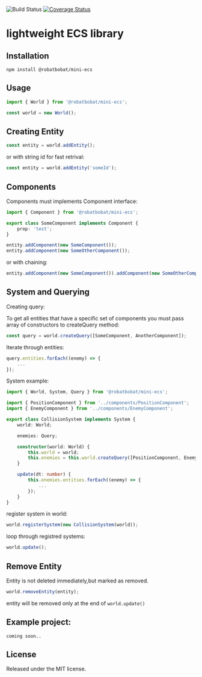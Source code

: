 ![Build Status](https://github.com/neymanushka/mini-ecs/actions/workflows/build.yml/badge.svg)
[![Coverage Status](https://coveralls.io/repos/github/neymanushka/mini-ecs/badge.svg)](https://coveralls.io/github/neymanushka/mini-ecs)

# lightweight ECS library

## Installation

```
npm install @robatbobat/mini-ecs
```

## Usage

```ts
import { World } from '@robatbobat/mini-ecs';

const world = new World();
```

## Creating Entity

```ts
const entity = world.addEntity();
```

or with string id for fast retrival:

```ts
const entity = world.addEntity('someId');
```

## Components

Components must implements Component interface:

```ts
import { Component } from '@robatbobat/mini-ecs';

export class SomeComponent implements Component {
	prop: 'test';
}
```

```ts
entity.addComponent(new SomeComponent());
entity.addComponent(new SomeOtherComponent());
```

or with chaining:

```ts
entity.addComponent(new SomeComponent()).addComponent(new SomeOtherComponent());
```

## System and Querying

Creating query:

To get all entities that have a specific set of components you must pass array of constructors to createQuery method:

```ts
const query = world.createQuery([SomeComponent, AnotherComponent]);
```

Iterate through entities:

```ts
query.entities.forEach((enemy) => {
	...
});
```

System example:

```ts
import { World, System, Query } from '@robatbobat/mini-ecs';

import { PositionComponent } from '../components/PositionComponent';
import { EnemyComponent } from '../components/EnemyComponent';

export class CollisionSystem implements System {
	world: World;

	enemies: Query;

	constructor(world: World) {
		this.world = world;
		this.enemies = this.world.createQuery([PositionComponent, EnemyComponent]);
	}

	update(dt: number) {
		this.enemies.entities.forEach((enemy) => {
			...
		});
	}
}
```

register system in world:

```ts
world.registerSystem(new CollisionSystem(world));
```

loop through registred systems:

```ts
world.update();
```

## Remove Entity

Entity is not deleted immediately,but marked as removed.

```ts
world.removeEntity(entity);
```

entity will be removed only at the end of `world.update()`

## Example project:

```
coming soon..
```

## License

Released under the MIT license.
